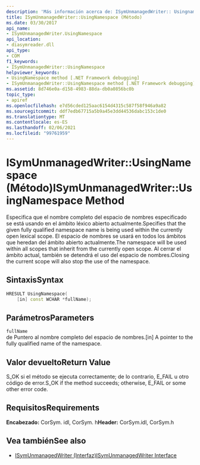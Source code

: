 ```yaml
---
description: 'Más información acerca de: ISymUnmanagedWriter:: Usingnamespace ((método)'
title: ISymUnmanagedWriter::UsingNamespace (Método)
ms.date: 03/30/2017
api_name:
- ISymUnmanagedWriter.UsingNamespace
api_location:
- diasymreader.dll
api_type:
- COM
f1_keywords:
- ISymUnmanagedWriter::UsingNamespace
helpviewer_keywords:
- UsingNamespace method [.NET Framework debugging]
- ISymUnmanagedWriter::UsingNamespace method [.NET Framework debugging]
ms.assetid: 8d746e0a-d158-4983-88da-db0a0856bc0b
topic_type:
- apiref
ms.openlocfilehash: e7d56cded125aac6154d4315c587f58f946a9a82
ms.sourcegitcommit: ddf7edb67715a5b9a45e3dd44536dabc153c1de0
ms.translationtype: MT
ms.contentlocale: es-ES
ms.lasthandoff: 02/06/2021
ms.locfileid: "99761959"
---
```

# <a name="isymunmanagedwriterusingnamespace-method"></a><span data-ttu-id="09b29-103">ISymUnmanagedWriter::UsingNamespace (Método)</span><span class="sxs-lookup"><span data-stu-id="09b29-103">ISymUnmanagedWriter::UsingNamespace Method</span></span>

<span data-ttu-id="09b29-104">Especifica que el nombre completo del espacio de nombres especificado se está usando en el ámbito léxico abierto actualmente.</span><span class="sxs-lookup"><span data-stu-id="09b29-104">Specifies that the given fully qualified namespace name is being used within the currently open lexical scope.</span></span> <span data-ttu-id="09b29-105">El espacio de nombres se usará en todos los ámbitos que heredan del ámbito abierto actualmente.</span><span class="sxs-lookup"><span data-stu-id="09b29-105">The namespace will be used within all scopes that inherit from the currently open scope.</span></span> <span data-ttu-id="09b29-106">Al cerrar el ámbito actual, también se detendrá el uso del espacio de nombres.</span><span class="sxs-lookup"><span data-stu-id="09b29-106">Closing the current scope will also stop the use of the namespace.</span></span>  
  
## <a name="syntax"></a><span data-ttu-id="09b29-107">Sintaxis</span><span class="sxs-lookup"><span data-stu-id="09b29-107">Syntax</span></span>  
  
```cpp  
HRESULT UsingNamespace(  
    [in] const WCHAR *fullName);  
```  
  
## <a name="parameters"></a><span data-ttu-id="09b29-108">Parámetros</span><span class="sxs-lookup"><span data-stu-id="09b29-108">Parameters</span></span>  

 `fullName`  
 <span data-ttu-id="09b29-109">de Puntero al nombre completo del espacio de nombres.</span><span class="sxs-lookup"><span data-stu-id="09b29-109">[in] A pointer to the fully qualified name of the namespace.</span></span>  
  
## <a name="return-value"></a><span data-ttu-id="09b29-110">Valor devuelto</span><span class="sxs-lookup"><span data-stu-id="09b29-110">Return Value</span></span>  

 <span data-ttu-id="09b29-111">S_OK si el método se ejecuta correctamente; de lo contrario, E_FAIL u otro código de error.</span><span class="sxs-lookup"><span data-stu-id="09b29-111">S_OK if the method succeeds; otherwise, E_FAIL or some other error code.</span></span>  
  
## <a name="requirements"></a><span data-ttu-id="09b29-112">Requisitos</span><span class="sxs-lookup"><span data-stu-id="09b29-112">Requirements</span></span>  

 <span data-ttu-id="09b29-113">**Encabezado:** CorSym. idl, CorSym. h</span><span class="sxs-lookup"><span data-stu-id="09b29-113">**Header:** CorSym.idl, CorSym.h</span></span>  
  
## <a name="see-also"></a><span data-ttu-id="09b29-114">Vea también</span><span class="sxs-lookup"><span data-stu-id="09b29-114">See also</span></span>

- [<span data-ttu-id="09b29-115">ISymUnmanagedWriter (Interfaz)</span><span class="sxs-lookup"><span data-stu-id="09b29-115">ISymUnmanagedWriter Interface</span></span>](isymunmanagedwriter-interface.md)

